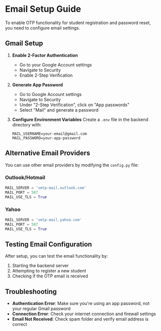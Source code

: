 # Email Setup Guide

To enable OTP functionality for student registration and password reset, you need to configure email settings.

## Gmail Setup

1. **Enable 2-Factor Authentication**
   - Go to your Google Account settings
   - Navigate to Security
   - Enable 2-Step Verification

2. **Generate App Password**
   - Go to Google Account settings
   - Navigate to Security
   - Under "2-Step Verification", click on "App passwords"
   - Select "Mail" and generate a password

3. **Configure Environment Variables**
   Create a `.env` file in the backend directory with:
   ```
   MAIL_USERNAME=your-email@gmail.com
   MAIL_PASSWORD=your-app-password
   ```

## Alternative Email Providers

You can use other email providers by modifying the `config.py` file:

### Outlook/Hotmail
```python
MAIL_SERVER = 'smtp-mail.outlook.com'
MAIL_PORT = 587
MAIL_USE_TLS = True
```

### Yahoo
```python
MAIL_SERVER = 'smtp.mail.yahoo.com'
MAIL_PORT = 587
MAIL_USE_TLS = True
```

## Testing Email Configuration

After setup, you can test the email functionality by:
1. Starting the backend server
2. Attempting to register a new student
3. Checking if the OTP email is received

## Troubleshooting

- **Authentication Error**: Make sure you're using an app password, not your regular Gmail password
- **Connection Error**: Check your internet connection and firewall settings
- **Email Not Received**: Check spam folder and verify email address is correct 